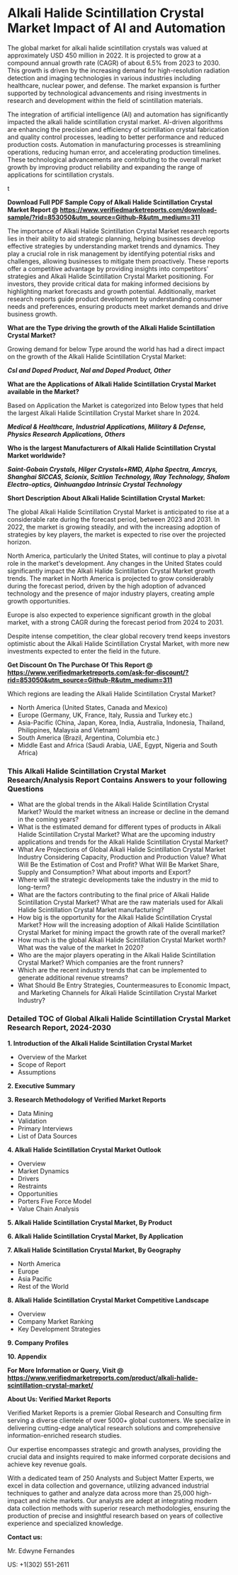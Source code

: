 <meta name="title" content="Global Alkali Halide Scintillation Crystal Market Impact of AI and Automation"><meta name="description" content="The global market for alkali halide scintillation crystals was valued at approximately USD 450 million in 2022. It is projected to grow at a compound annual growth rat"><meta name="title" content="Alkali Halide Scintillation Crystal Market Size, Share, Scope, Trends, Growth, Opportunities, Analysis, Forecast"><h1>Alkali Halide Scintillation Crystal Market Impact of AI and Automation</h1><p>The global market for alkali halide scintillation crystals was valued at approximately USD 450 million in 2022. It is projected to grow at a compound annual growth rate (CAGR) of about 6.5% from 2023 to 2030. This growth is driven by the increasing demand for high-resolution radiation detection and imaging technologies in various industries including healthcare, nuclear power, and defense. The market expansion is further supported by technological advancements and rising investments in research and development within the field of scintillation materials.</p><p>The integration of artificial intelligence (AI) and automation has significantly impacted the alkali halide scintillation crystal market. AI-driven algorithms are enhancing the precision and efficiency of scintillation crystal fabrication and quality control processes, leading to better performance and reduced production costs. Automation in manufacturing processes is streamlining operations, reducing human error, and accelerating production timelines. These technological advancements are contributing to the overall market growth by improving product reliability and expanding the range of applications for scintillation crystals.</p>t</p><p id="" class=""><strong>Download Full PDF Sample Copy of Alkali Halide Scintillation Crystal Market Report @ <a href="https://www.verifiedmarketreports.com/download-sample/?rid=853050&utm_source=Github-R&utm_medium=311" target="_blank">https://www.verifiedmarketreports.com/download-sample/?rid=853050&utm_source=Github-R&utm_medium=311</a></strong></p><p>The importance of&nbsp;Alkali Halide Scintillation Crystal Market research reports lies in their ability to aid strategic planning, helping businesses develop effective strategies by understanding market trends and dynamics. They play a crucial role in risk management by identifying potential risks and challenges, allowing businesses to mitigate them proactively. These reports offer a competitive advantage by providing insights into competitors' strategies and Alkali Halide Scintillation Crystal Market positioning. For investors, they provide critical data for making informed decisions by highlighting market forecasts and growth potential. Additionally, market research reports guide product development by understanding consumer needs and preferences, ensuring products meet market demands and drive business growth.</p><p><strong>What are the&nbsp;Type driving the growth of the Alkali Halide Scintillation Crystal Market?</strong></p><p id="" class="">Growing demand for below Type around the world has had a direct impact on the growth of the Alkali Halide Scintillation Crystal Market:</p><em><strong>CsI and Doped Product, NaI and Doped Product, Other</strong></em></p><strong>What are the&nbsp;Applications&nbsp;of Alkali Halide Scintillation Crystal Market available in the Market?</strong></p><p id="" class="">Based on Application the Market is categorized into Below types that held the largest Alkali Halide Scintillation Crystal Market share In 2024.</p><em><strong>Medical & Healthcare, Industrial Applications, Military & Defense, Physics Research Applications, Others</strong></em></p><strong>Who is the largest Manufacturers of Alkali Halide Scintillation Crystal Market worldwide?</strong></p><p><em><strong>Saint-Gobain Crystals, Hilger Crystals+RMD, Alpha Spectra, Amcrys, Shanghai SICCAS, Scionix, Scitlion Technology, IRay Technology, Shalom Electro-optics, Qinhuangdao Intrinsic Crystal Technology</strong></em></p><p id="" class=""><strong>Short Description About Alkali Halide Scintillation Crystal Market:</strong></p><p>The global Alkali Halide Scintillation Crystal Market is anticipated to rise at a considerable rate during the forecast period, between 2023 and 2031. In 2022, the market is growing steadily, and with the increasing adoption of strategies by key players, the market is expected to rise over the projected horizon.</p><p>North America, particularly the United States, will continue to play a pivotal role in the market's development. Any changes in the United States could significantly impact the Alkali Halide Scintillation Crystal Market growth trends. The market in North America is projected to grow considerably during the forecast period, driven by the high adoption of advanced technology and the presence of major industry players, creating ample growth opportunities.</p><p>Europe is also expected to experience significant growth in the global market, with a strong CAGR during the forecast period from 2024 to 2031.</p><p>Despite intense competition, the clear global recovery trend keeps investors optimistic about the Alkali Halide Scintillation Crystal Market, with more new investments expected to enter the field in the future.</p><p id="" class=""><strong>Get Discount On The Purchase Of This Report @ <a href="https://www.verifiedmarketreports.com/ask-for-discount/?rid=853050&utm_source=Github-R&utm_medium=311" target="_blank">https://www.verifiedmarketreports.com/ask-for-discount/?rid=853050&utm_source=Github-R&utm_medium=311</a></strong></p>Which regions are leading the Alkali Halide Scintillation Crystal Market?</p><ul><li>North America (United States, Canada and Mexico)</li><li>Europe (Germany, UK, France, Italy, Russia and Turkey etc.)</li><li>Asia-Pacific (China, Japan, Korea, India, Australia, Indonesia, Thailand, Philippines, Malaysia and Vietnam)</li><li>South America (Brazil, Argentina, Columbia etc.)</li><li>Middle East and Africa (Saudi Arabia, UAE, Egypt, Nigeria and South Africa)</li></ul><h3 id="" class="">This Alkali Halide Scintillation Crystal Market Research/Analysis Report Contains Answers to your following Questions</h3><ul><li>What are the global trends in the Alkali Halide Scintillation Crystal Market? Would the market witness an increase or decline in the demand in the coming years?</li><li>What is the estimated demand for different types of products in Alkali Halide Scintillation Crystal Market? What are the upcoming industry applications and trends for the Alkali Halide Scintillation Crystal Market?</li><li>What Are Projections of Global Alkali Halide Scintillation Crystal Market Industry Considering Capacity, Production and Production Value? What Will Be the Estimation of Cost and Profit? What Will Be Market Share, Supply and Consumption? What about imports and Export?</li><li>Where will the strategic developments take the industry in the mid to long-term?</li><li>What are the factors contributing to the final price of Alkali Halide Scintillation Crystal Market? What are the raw materials used for Alkali Halide Scintillation Crystal Market manufacturing?</li><li>How big is the opportunity for the Alkali Halide Scintillation Crystal Market? How will the increasing adoption of Alkali Halide Scintillation Crystal Market for mining impact the growth rate of the overall market?</li><li>How much is the global Alkali Halide Scintillation Crystal Market worth? What was the value of the market In 2020?</li><li>Who are the major players operating in the Alkali Halide Scintillation Crystal Market? Which companies are the front runners?</li><li>Which are the recent industry trends that can be implemented to generate additional revenue streams?</li><li>What Should Be Entry Strategies, Countermeasures to Economic Impact, and Marketing Channels for Alkali Halide Scintillation Crystal Market Industry?</li></ul><h3 id="" class="">Detailed TOC of Global Alkali Halide Scintillation Crystal Market Research Report, 2024-2030</h3><p id="" class=""><strong>1. Introduction of the Alkali Halide Scintillation Crystal Market</strong></p><ul><li>Overview of the Market</li><li>Scope of Report</li><li>Assumptions</li></ul><p id="" class=""><strong>2. Executive Summary</strong></p><p id="" class=""><strong>3. Research Methodology of Verified Market Reports</strong></p><ul><li>Data Mining</li><li>Validation</li><li>Primary Interviews</li><li>List of Data Sources</li></ul><p id="" class=""><strong>4. Alkali Halide Scintillation Crystal Market Outlook</strong></p><ul><li>Overview</li><li>Market Dynamics</li><li>Drivers</li><li>Restraints</li><li>Opportunities</li><li>Porters Five Force Model</li><li>Value Chain Analysis</li></ul><p id="" class=""><strong>5. Alkali Halide Scintillation Crystal Market, By Product</strong></p><p id="" class=""><strong>6. Alkali Halide Scintillation Crystal Market, By Application</strong></p><p id="" class=""><strong>7. Alkali Halide Scintillation Crystal Market, By Geography</strong></p><ul><li>North America</li><li>Europe</li><li>Asia Pacific</li><li>Rest of the World</li></ul><p id="" class=""><strong>8. Alkali Halide Scintillation Crystal Market Competitive Landscape</strong></p><ul><li>Overview</li><li>Company Market Ranking</li><li>Key Development Strategies</li></ul><p id="" class=""><strong>9. Company Profiles</strong></p><p id="" class=""><strong>10. Appendix</strong></p><p id="" class=""><strong>For More Information or Query, Visit @ <a href="https://www.verifiedmarketreports.com/product/alkali-halide-scintillation-crystal-market/" target="_blank">https://www.verifiedmarketreports.com/product/alkali-halide-scintillation-crystal-market/</a></strong></p><p id="" class=""><strong>About Us: Verified Market Reports</strong></p><p id="" class="">Verified Market Reports is a premier Global Research and Consulting firm serving a diverse clientele of over 5000+ global customers. We specialize in delivering cutting-edge analytical research solutions and comprehensive information-enriched research studies.</p><p id="" class="">Our expertise encompasses strategic and growth analyses, providing the crucial data and insights required to make informed corporate decisions and achieve key revenue goals.</p><p id="" class="">With a dedicated team of 250 Analysts and Subject Matter Experts, we excel in data collection and governance, utilizing advanced industrial techniques to gather and analyze data across more than 25,000 high-impact and niche markets. Our analysts are adept at integrating modern data collection methods with superior research methodologies, ensuring the production of precise and insightful research based on years of collective experience and specialized knowledge.</p><p id="" class=""><strong>Contact us:</strong></p><p id="" class="">Mr. Edwyne Fernandes</p><p id="" class="">US: +1(302) 551-2611</p>